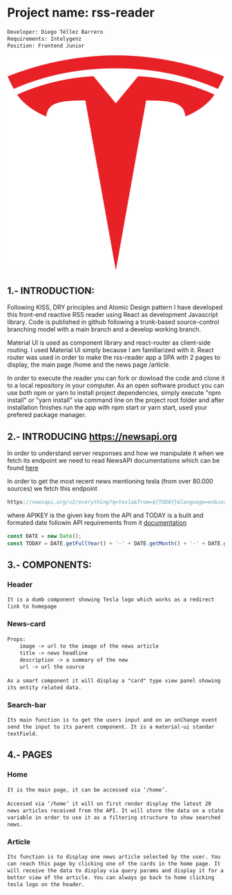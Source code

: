# Project name: rss-reader 
        
    Developer: Diego Téllez Barrero
    Requirements: Intelygenz
    Position: Frontend Junior


![tesla](https://github.com/dtellz/rss-reader/blob/master/src/assets/tesla.png?raw=true)

## 1.- INTRODUCTION:

Following KISS, DRY principles and Atomic Design pattern I have developed this front-end reactive RSS reader using React as development Javascript library. Code is published in github following a trunk-based source-control branching model with a main branch and a develop working branch.

Material UI is used as component library and react-router as client-side routing. I used Material UI simply because I am familiarized with it. React router was used in order to make the rss-reader app a SPA with 2 pages to display, the main page /home and the news page /article.

In order to execute the reader you can fork or dowload the code and clone it to a local repository in your computer. As an open software product you can use both npm or yarn to install project dependencies, simply execute "npm install" or "yarn install" via command line on the project root folder and after installation finishes run the app with npm start or yarn start, used your prefered package manager.
## 2.- INTRODUCING [https://newsapi.org ](https://newsapi.org ) 

In order to understand server responses and how we manipulate it when we fetch its endpoint we need to read NewsAPI documentations which can be found [here ](https://newsapi.org/docs) 

In order to get the most recent news mentioning tesla (from over 80.000 sources) we fetch this endpoint 

```javascript
https://newsapi.org/v2/everything?q=tesla&from=${TODAY}&language=en&sortBy=publishedAt&apiKey=${APIKEY}`
```

where APIKEY is the given key from the API and TODAY is a built and formated date followin API requirements from it [documentation](https://newsapi.org/docs) 

```javascript
const DATE = new Date();
const TODAY = DATE.getFullYear() + '-' + DATE.getMonth() + '-' + DATE.getDate();
```



## 3.- COMPONENTS:

### Header

	It is a dumb component showing Tesla logo which works as a redirect link to homepage

### News-card

	Props: 
        image -> url to the image of the news article
        title -> news headline
        description -> a summary of the new
        url -> url the source 

    As a smart component it will display a "card" type view panel showing its entity related data.

		
### Search-bar

    Its main function is to get the users input and on an onChange event send the input to its parent component. It is a material-ui standar textField.
## 4.- PAGES

### Home
	It is the main page, it can be accessed via ‘/home’.

	Accessed via ‘/home’ it will on first render display the latest 20 news articles received from the API. It will store the data on a state variable in order to use it as a filtering structure to show searched news. 


### Article
    Its function is to display one news article selected by the user. You can reach this page by clicking one of the cards in the home page. It will receive the data to display via query params and display it for a better view of the article. You can always go back to home clicking tesla logo on the header.

